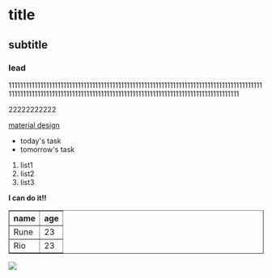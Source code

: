 <h1>title</h1>
<h2>subtitle</h2>
<h3>lead</h3>
<p>111111111111111111111111111111111111111111111111111111111111111111111111111111111111111111111111111111111111111111111111111111111111111111111111111111111111111111111111</p>
<P>22222222222</P>
<p><a href="https://m3.material.io/">material design</a></p>
<ul>
  <li>today's task</li>
  <li>tomorrow's task</li>
</ul>
<ol>
  <li>list1</li>
  <li>list2</li>
  <li>list3</li>
</ol>
<strong>I can do it!!</strong>

<table border=1>
<tr>
  <th>name</th>
  <th>age</th>
</tr>
<tr>
  <td>Rune</td>
  <td>23</td>
</tr>
<tr>
  <td>Rio</td>
  <td>23</td>
</tr>
</table>
<image src="https://thumb.photo-ac.com/cc/cc46614da92cf990a3609ffa2d1f3e0e_w.jpeg">

